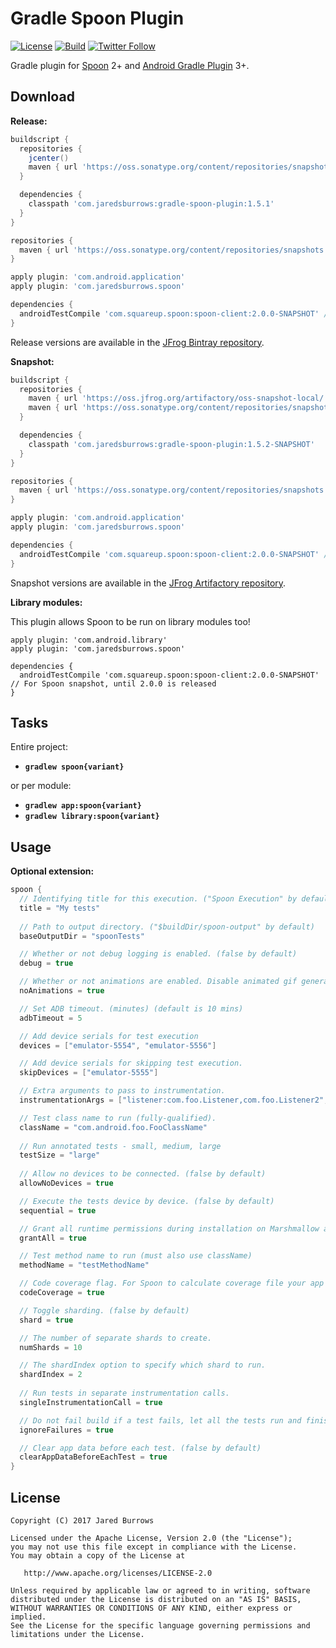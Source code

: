 # Gradle Spoon Plugin

[![License](https://img.shields.io/badge/license-apache%202.0-blue.svg)](http://www.apache.org/licenses/LICENSE-2.0)
[![Build](https://github.com/jaredsburrows/gradle-spoon-plugin/workflows/build/badge.svg)](https://github.com/jaredsburrows/gradle-spoon-plugin/actions)
[![Twitter Follow](https://img.shields.io/twitter/follow/jaredsburrows.svg?style=social)](https://twitter.com/jaredsburrows)

Gradle plugin for [Spoon](https://github.com/square/spoon) 2+ and [Android Gradle Plugin](https://developer.android.com/studio/releases/gradle-plugin.html) 3+.

## Download

**Release:**
```groovy
buildscript {
  repositories {
    jcenter()
    maven { url 'https://oss.sonatype.org/content/repositories/snapshots' } // For Spoon snapshot, until 2.0.0 is released
  }

  dependencies {
    classpath 'com.jaredsburrows:gradle-spoon-plugin:1.5.1'
  }
}

repositories {
  maven { url 'https://oss.sonatype.org/content/repositories/snapshots' } // For Spoon snapshot, until 2.0.0 is released
}

apply plugin: 'com.android.application'
apply plugin: 'com.jaredsburrows.spoon'

dependencies {
  androidTestCompile 'com.squareup.spoon:spoon-client:2.0.0-SNAPSHOT' // For Spoon snapshot, until 2.0.0 is released
}
```
Release versions are available in the [JFrog Bintray repository](https://jcenter.bintray.com/com/jaredsburrows/gradle-spoon-plugin/).

**Snapshot:**
```groovy
buildscript {
  repositories {
    maven { url 'https://oss.jfrog.org/artifactory/oss-snapshot-local/' }
    maven { url 'https://oss.sonatype.org/content/repositories/snapshots' } // For Spoon snapshot, until 2.0.0 is released
  }

  dependencies {
    classpath 'com.jaredsburrows:gradle-spoon-plugin:1.5.2-SNAPSHOT'
  }
}

repositories {
  maven { url 'https://oss.sonatype.org/content/repositories/snapshots' } // For Spoon snapshot, until 2.0.0 is released
}

apply plugin: 'com.android.application'
apply plugin: 'com.jaredsburrows.spoon'

dependencies {
  androidTestCompile 'com.squareup.spoon:spoon-client:2.0.0-SNAPSHOT' // For Spoon snapshot, until 2.0.0 is released
}
```
Snapshot versions are available in the [JFrog Artifactory repository](https://oss.jfrog.org/artifactory/libs-snapshot/com/jaredsburrows/gradle-spoon-plugin/).

**Library modules:**

This plugin allows Spoon to be run on library modules too!

```
apply plugin: 'com.android.library'
apply plugin: 'com.jaredsburrows.spoon'

dependencies {
  androidTestCompile 'com.squareup.spoon:spoon-client:2.0.0-SNAPSHOT' // For Spoon snapshot, until 2.0.0 is released
}
```

## Tasks

Entire project:
- **`gradlew spoon{variant}`**

or per module:
- **`gradlew app:spoon{variant}`**
- **`gradlew library:spoon{variant}`**

## Usage

**Optional extension:**
```groovy
spoon {
  // Identifying title for this execution. ("Spoon Execution" by default)
  title = "My tests"
  
  // Path to output directory. ("$buildDir/spoon-output" by default)
  baseOutputDir = "spoonTests"

  // Whether or not debug logging is enabled. (false by default)
  debug = true

  // Whether or not animations are enabled. Disable animated gif generation. (false by default)
  noAnimations = true

  // Set ADB timeout. (minutes) (default is 10 mins)
  adbTimeout = 5

  // Add device serials for test execution
  devices = ["emulator-5554", "emulator-5556"]

  // Add device serials for skipping test execution.
  skipDevices = ["emulator-5555"]

  // Extra arguments to pass to instrumentation.
  instrumentationArgs = ["listener:com.foo.Listener,com.foo.Listener2", "classLoader:com.foo.CustomClassLoader"]

  // Test class name to run (fully-qualified).
  className = "com.android.foo.FooClassName"
  
  // Run annotated tests - small, medium, large
  testSize = "large"
  
  // Allow no devices to be connected. (false by default)
  allowNoDevices = true

  // Execute the tests device by device. (false by default)
  sequential = true

  // Grant all runtime permissions during installation on Marshmallow and above devices. (false by default)
  grantAll = true

  // Test method name to run (must also use className)
  methodName = "testMethodName"

  // Code coverage flag. For Spoon to calculate coverage file your app must have the `WRITE_EXTERNAL_STORAGE` permission. (false by default)
  codeCoverage = true

  // Toggle sharding. (false by default)
  shard = true

  // The number of separate shards to create.
  numShards = 10

  // The shardIndex option to specify which shard to run.
  shardIndex = 2
  
  // Run tests in separate instrumentation calls.
  singleInstrumentationCall = true

  // Do not fail build if a test fails, let all the tests run and finish. (false by default)
  ignoreFailures = true

  // Clear app data before each test. (false by default)
  clearAppDataBeforeEachTest = true
}
```

## License

    Copyright (C) 2017 Jared Burrows

    Licensed under the Apache License, Version 2.0 (the "License");
    you may not use this file except in compliance with the License.
    You may obtain a copy of the License at

       http://www.apache.org/licenses/LICENSE-2.0

    Unless required by applicable law or agreed to in writing, software
    distributed under the License is distributed on an "AS IS" BASIS,
    WITHOUT WARRANTIES OR CONDITIONS OF ANY KIND, either express or implied.
    See the License for the specific language governing permissions and
    limitations under the License.
